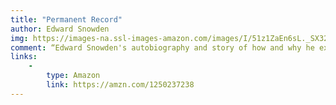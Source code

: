 ```yaml
---
title: "Permanent Record"
author: Edward Snowden
img: https://images-na.ssl-images-amazon.com/images/I/51z1ZaEn6sL._SX327_BO1,204,203,200_.jpg    
comment: “Edward Snowden's autobiography and story of how and why he exposed the US governments mass surveillance system of the internet.”
links:
    -
        type: Amazon
        link: https://amzn.com/1250237238
---
```

